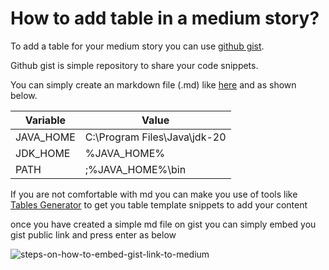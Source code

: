# How to add table in a medium story?

To add a table for your medium story you can use <a href='https://gist.github.com/'>github gist</a>.

Github gist is simple repository to share your code snippets.

You can simply create an markdown file (.md) like <a href='https://gist.github.com/AmuthesWaran/d7c49152054c337e6bbfa48dec772358'>here</a> and as shown below. 

| Variable  | Value  |
|---|---|
| JAVA_HOME | C:\Program Files\Java\jdk-20  |
| JDK_HOME | %JAVA_HOME% |
| PATH | <some existing PATH variables>;%JAVA_HOME%\bin |

If you are not comfortable with md you can make you use of tools like <a href='https://www.tablesgenerator.com/markdown_tables'>Tables Generator</a> to get you table template snippets to add your content

once you have created a simple md file on gist you can simply embed you gist public link and press enter as below 

![steps-on-how-to-embed-gist-link-to-medium](https://github.com/AmuthesWaran/how-tos/assets/79437368/34683088-006d-4e76-8b75-dff703283eab)